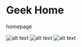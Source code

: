 # Geek Home

homepage

![alt text](https://github.com/nerdefierodiesserlo/GeekHome/blob/master/screenshot/screenshot1.png)
![alt text](https://github.com/nerdefierodiesserlo/GeekHome/blob/master/screenshot/screenshot2.png)
![alt text](https://github.com/nerdefierodiesserlo/GeekHome/blob/master/screenshot/screenshot3.png)
